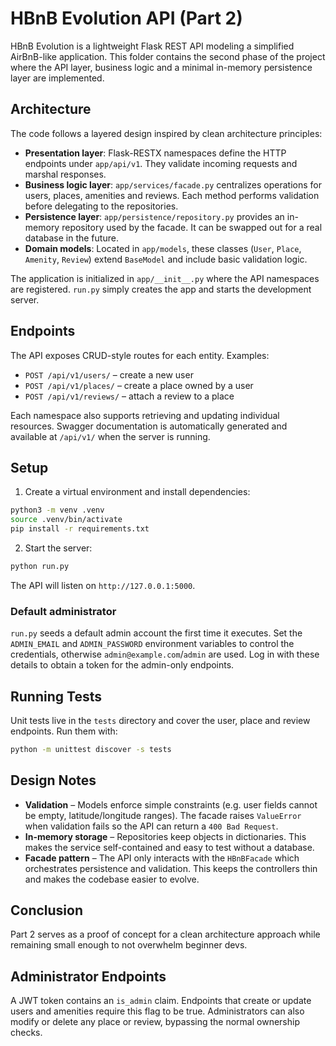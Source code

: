 # HBnB Evolution API (Part 2)

HBnB Evolution is a lightweight Flask REST API modeling a simplified AirBnB-like application. This folder contains the second phase of the project where the API layer, business logic and a minimal in-memory persistence layer are implemented.

## Architecture

The code follows a layered design inspired by clean architecture principles:

- **Presentation layer**: Flask-RESTX namespaces define the HTTP endpoints under `app/api/v1`. They validate incoming requests and marshal responses.
- **Business logic layer**: `app/services/facade.py` centralizes operations for users, places, amenities and reviews. Each method performs validation before delegating to the repositories.
- **Persistence layer**: `app/persistence/repository.py` provides an in-memory repository used by the facade. It can be swapped out for a real database in the future.
- **Domain models**: Located in `app/models`, these classes (`User`, `Place`, `Amenity`, `Review`) extend `BaseModel` and include basic validation logic.

The application is initialized in `app/__init__.py` where the API namespaces are registered. `run.py` simply creates the app and starts the development server.

## Endpoints

The API exposes CRUD-style routes for each entity. Examples:

- `POST /api/v1/users/` – create a new user
- `POST /api/v1/places/` – create a place owned by a user
- `POST /api/v1/reviews/` – attach a review to a place

Each namespace also supports retrieving and updating individual resources. Swagger documentation is automatically generated and available at `/api/v1/` when the server is running.

## Setup

1. Create a virtual environment and install dependencies:

```bash
python3 -m venv .venv
source .venv/bin/activate
pip install -r requirements.txt
```

2. Start the server:

```bash
python run.py
```

The API will listen on `http://127.0.0.1:5000`.

### Default administrator

`run.py` seeds a default admin account the first time it executes.  Set the
`ADMIN_EMAIL` and `ADMIN_PASSWORD` environment variables to control the
credentials, otherwise `admin@example.com`/`admin` are used.  Log in with these
details to obtain a token for the admin-only endpoints.

## Running Tests

Unit tests live in the `tests` directory and cover the user, place and review endpoints. Run them with:

```bash
python -m unittest discover -s tests
```

## Design Notes

- **Validation** – Models enforce simple constraints (e.g. user fields cannot be empty, latitude/longitude ranges). The facade raises `ValueError` when validation fails so the API can return a `400 Bad Request`.
- **In-memory storage** – Repositories keep objects in dictionaries. This makes the service self-contained and easy to test without a database.
- **Facade pattern** – The API only interacts with the `HBnBFacade` which orchestrates persistence and validation. This keeps the controllers thin and makes the codebase easier to evolve.

## Conclusion
Part 2 serves as a proof of concept for a clean architecture approach while remaining small enough to not overwhelm beginner devs.

## Administrator Endpoints

A JWT token contains an `is_admin` claim. Endpoints that create or update users and amenities require this flag to be true. Administrators can also modify or delete any place or review, bypassing the normal ownership checks.

